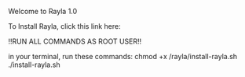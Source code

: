 Welcome to Rayla 1.0

To Install Rayla, click this link here: 

!!RUN ALL COMMANDS AS ROOT USER!!

in your terminal, run these commands:
chmod +x /rayla/install-rayla.sh
./install-rayla.sh
